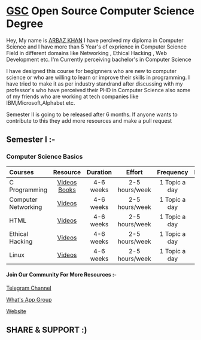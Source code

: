 # [GSC](https://www.youtube.com/channel/UCGYWLvjmBouSwjJIzeNDuzw/) Open Source Computer Science Degree

Hey,
 My name is [ARBAZ KHAN](https://arbazkhan4712.github.io/Contact.html) I have percived my diploma in Computer Science and I have more than 5 Year's of exprience in Computer Science Field in different domains like Networking , Ethical Hacking , Web Development etc. I'm Currently perceiving bachelor's in Computer Science
 
  I have designed this course for begignners who are new to computer science or who are willing to learn or improve their skills in programming. I have tried to make it as per industry standrand after discussing with my professor's who have perceived their PHD in Computer Science also some of my friends who are working at tech companies like IBM,Microsoft,Alphabet etc.

Semester II is going to be released after 6 months. If anyone wants to contribute to this they add more resources and make a pull request


## Semester I :-

### Computer Science Basics

Courses | Resource | Duration | Effort | Frequency | Prerequisites
:-- | :--: | :--: | :--: | :--: | :--:
C Programming | [Videos](https://www.youtube.com/watch?v=KJgsSFOSQv0) [Books]()| 4-6 weeks | 2-5 hours/week | 1 Topic a day | none
Computer Networking| [Videos](https://www.youtube.com/watch?v=cNwEVYkx2Kk&list=PLDQaRcbiSnqF5U8ffMgZzS7fq1rHUI3Q8) | 4-6 weeks | 2-5 hours/week | 1 Topic a day  | none
HTML | [Videos](https://www.youtube.com/watch?v=pQN-pnXPaVg) | 4-6 weeks | 2-5 hours/week | 1 Topic a day  | none
Ethical Hacking | [Videos](https://www.youtube.com/watch?v=dz7Ntp7KQGA&t=72s) | 4-6 weeks | 2-5 hours/week | 1 Topic a day  | none
Linux | [Videos](https://www.youtube.com/watch?v=v_1zB2WNN14) | 4-6 weeks | 2-5 hours/week | 1 Topic a day  | none


#### Join Our Community For More Resources :- 

[Telegram Channel](https://t.me/joinchat/AAAAAEVqSOwkfrxUWytwXw)

[What's App Group](https://chat.whatsapp.com/Be7CtsGC5ofAvS4IZbJ36z)

[Website](https://arbazkhan4712.github.io/)

## SHARE & SUPPORT :)
